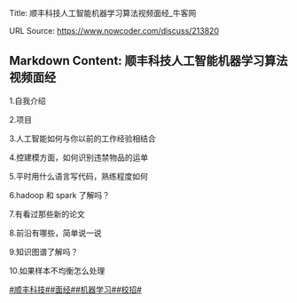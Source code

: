 Title: 顺丰科技人工智能机器学习算法视频面经_牛客网

URL Source: https://www.nowcoder.com/discuss/213820

Markdown Content:
顺丰科技人工智能机器学习算法视频面经
------------------

1.自我介绍

2.项目

3.人工智能如何与你以前的工作经验相结合

4.控建模方面，如何识别违禁物品的运单

5.平时用什么语言写代码，熟练程度如何

6.hadoop 和 spark 了解吗？

7.有看过那些新的论文

8.前沿有哪些，简单说一说

9.知识图谱了解吗？

10.如果样本不均衡怎么处理

[#顺丰科技#](https://www.nowcoder.com/enterprise/778/discussion)[#面经#](https://www.nowcoder.com/creation/subject/928d551be73f40db82c0ed83286c8783)[#机器学习#](https://www.nowcoder.com/creation/subject/1d21b7f0279f49f9bdb350c0e103df4f)[#校招#](https://www.nowcoder.com/creation/subject/d09b966a380b45ddaba9dc5a6bd5ee19)
